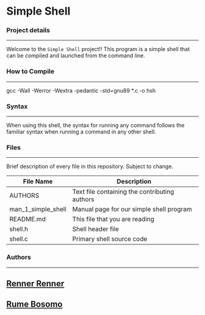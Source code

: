 # Simple Shell



### Project details
-----
Welcome to the `Simple Shell` project!! This program is a simple shell that can be compiled and launched from the command line.

### How to Compile
---------------
gcc -Wall -Werror -Wextra -pedantic -std=gnu89 *.c -o hsh


### Syntax
-----
When using this shell, the syntax for running any command follows the familiar syntax when running a command in any other shell.


### Files
-----
Brief description of every file in this repository. Subject to change.

| File Name | Description |
| --- | --- |
| AUTHORS | Text file containing the contributing authors |
| man_1_simple_shell | Manual page for our simple shell program |
| README.md | This file that you are reading |
| shell.h	 | Shell header file |
| shell.c |	Primary shell source code |

### Authors
---
[Renner Renner](https://github.com/RennersClouds)
-
[Rume Bosomo](https://github.com/Rumeayo)
-
